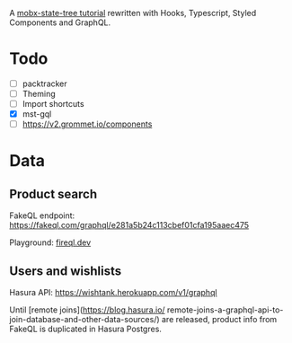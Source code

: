 A [mobx-state-tree tutorial](https://egghead.io/courses/manage-application-state-with-mobx-state-tree) rewritten with Hooks, Typescript, Styled Components and GraphQL.

# Todo

- [ ] packtracker
- [ ] Theming
- [ ] Import shortcuts
- [x] mst-gql
- [ ] https://v2.grommet.io/components

# Data
## Product search
FakeQL endpoint: https://fakeql.com/graphql/e281a5b24c113cbef01cfa195aaec475 

Playground: [fireql.dev](https://fireql.dev/?url=https://fakeql.com/graphql/e281a5b24c113cbef01cfa195aaec475)

## Users and wishlists
Hasura API: https://wishtank.herokuapp.com/v1/graphql

Until [remote joins](https://blog.hasura.io/ remote-joins-a-graphql-api-to-join-database-and-other-data-sources/) are released, product info from FakeQL is duplicated in Hasura Postgres.